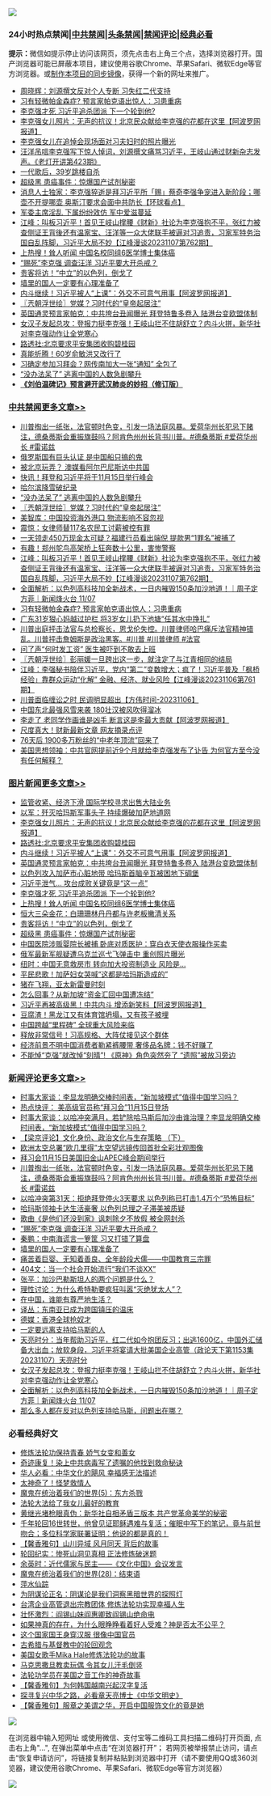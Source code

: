 ![](https://raw.githubusercontent.com/jsvpn/jsproxy/dev/64photo/fqnews-qr.jpg)

<div id="tt">
<h3>24小时热点禁闻|<a href="#%E4%B8%AD%E5%85%B1%E7%A6%81%E9%97%BB%E6%9B%B4%E5%A4%9A%E6%96%87%E7%AB%A0">中共禁闻</a>|<a href="#%E5%9B%BE%E7%89%87%E6%96%B0%E9%97%BB%E6%9B%B4%E5%A4%9A%E6%96%87%E7%AB%A0">头条禁闻</a>|<a href="#%E6%96%B0%E9%97%BB%E8%AF%84%E8%AE%BA%E6%9B%B4%E5%A4%9A%E6%96%87%E7%AB%A0">禁闻评论|<a href="#%E5%BF%85%E7%9C%8B%E7%BB%8F%E5%85%B8%E5%A5%BD%E6%96%87">经典必看</a></h3>
<div><b>提示：</b>微信如提示停止访问该网页，须先点击右上角三个点，选择浏览器打开。国产浏览器可能已屏蔽本项目，建议使用谷歌Chrome、苹果Safari、微软Edge等官方浏览器。或<a href="%E5%88%B6%E4%BD%9Cgit%E7%A6%81%E9%97%BB%E9%95%9C%E5%83%8F.md">制作本项目的同步镜像</a>，获得一个新的网址来推广。</div>
<ul>

<li><a href="/comments/20231108/1958166.md">周晓辉：刘源撰文反对个人专断 习失红二代支持</a></li>
<li><a href="/cbnews/20231107/1958080.md">习有轻微帕金森症? 预言家帕克语出惊人：习患重病</a></li>
<li><a href="/topimagenews/20231108/1958229.md">李克强才死 习近平追杀团派 下一个轮到他?</a></li>
<li><a href="/topimagenews/20231108/1958458.md">李克强女儿照片：无声的抗议！北京民众献给李克强的花都在这里【阿波罗网报道】</a></li>
<li><a href="/cnnews/20231108/1958357.md">李克强女儿在追悼会现场面对习夫妇时的照片曝光</a></li>
<li><a href="/sohnews/20231108/1958428.md">汪洋吊唁李克强写下惊人悼词，刘源撰文痛骂习近平，王岐山通过财新杂志发声。《老灯开讲第423期》</a></li>
<li><a href="/yule/20231108/1958178.md">一代歌后，39岁跳楼自杀</a></li>
<li><a href="/topimagenews/20231108/1958189.md">超级黑 患癌事件：惊爆国产试剂秘密</a></li>
<li><a href="/baitai/20231108/1958172.md">消息人士独家：李克强猝逝是拜习近平所「赐」蔡奇李强争宠进入新阶段；哪壶不开提哪壶 奥斯汀要求会面中共防长【环球看点】</a></li>
<li><a href="/cnnews/20231108/1958268.md">军委主席淫乱 下属纷纷效仿 军中爱滋蔓延</a></li>
<li><a href="/cbnews/20231108/1958240.md">江峰：叫板习近平！首见王岐山撑腰《财新》社论为李克强抱不平，张红力被查侧证王背後还有温家宝、汪洋等一众大佬联手被逼对习追责，习家军特务治国自乱阵脚，习近平大局不妙【江峰漫谈20231107第762期】</a></li>
<li><a href="/topimagenews/20231108/1958211.md">上热搜！耸人听闻 中国名校同组6医学博士集体癌</a></li>
<li><a href="/comments/20231108/1958439.md">“赐死”李克强 调查汪洋 习近平要大开杀戒？</a></li>
<li><a href="/topimagenews/20231108/1958190.md">贵客将访！“中立”的以色列，倒戈了</a></li>
<li><a href="/comments/20231108/1958395.md">墙里的国人一定要有心理准备了</a></li>
<li><a href="/topimagenews/20231108/1958441.md">内斗继续！习近平被人“上课”：外交不可意气用事【阿波罗网报道】</a></li>
<li><a href="/cbnews/20231108/1958325.md">〖兲朝浮世绘〗党媒？习时代的“皇帝起居注”</a></li>
<li><a href="/topimagenews/20231108/1958328.md">英国通灵预言家帕克：中共垮台丑闻曝光 拜登特鲁多卷入 陆港台变欧盟体制</a></li>
<li><a href="/comments/20231108/1958227.md">女汉子发起总攻：登报力挺李克强！王岐山拦不住胡舒立？内斗火拼，新华社对李克强动作让全党寒心</a></li>
<li><a href="/topimagenews/20231108/1958445.md">路透社:北京要求平安集团收购碧桂园</a></li>
<li><a href="/cnnews/20231108/1958199.md">真能折腾！60岁俞敏洪又改行了</a></li>
<li><a href="/cnnews/20231108/1958177.md">习确定参加习拜会？网传南加大一张“通知” 全包了</a></li>
<li><a href="/cbnews/20231108/1958344.md">“没办法呆了” 逃离中国的人数急剧攀升</a></li>
<li><b><a href="/comments/20200207/1272816.md" target="_blank">《刘伯温碑记》预言避开武汉肺炎的妙招（修订版）</a></b></li>
</ul>
</div>

<div class="catlist">
<h3><a href="/cbnews/" target="_blank">中共禁闻</a><span><a href="/cbnews/" target="_blank" rel="nofollow">更多文章>></a></span></h3>
<ul>
<li><a href="/comments/20231108/1958507.md" target="_blank">川普掏出一纸张，法官顿时色变，引发一场法庭风暴。爱荷华州长犯忌下赌注，德桑蒂斯会重振旗鼓吗？阿肯色州州长背书川普。#德桑蒂斯 #爱荷华州长 #雷诺兹</a></li>
<li><a href="/cbnews/20231108/1958446.md" target="_blank">俄罗斯国有巨头认证 是中国船只搞的鬼</a></li>
<li><a href="/cbnews/20231108/1958423.md" target="_blank">被北京玩弄？ 澳媒看阿尔巴尼斯访中共国</a></li>
<li><a href="/cbnews/20231108/1958368.md" target="_blank">快讯！拜登和习近平将于11月15日举行峰会</a></li>
<li><a href="/cbnews/20231108/1958367.md" target="_blank">哈尔滨降雪破纪录</a></li>
<li><a href="/cbnews/20231108/1958344.md" target="_blank">“没办法呆了” 逃离中国的人数急剧攀升</a></li>
<li><a href="/cbnews/20231108/1958325.md" target="_blank">〖兲朝浮世绘〗党媒？习时代的“皇帝起居注”</a></li>
<li><a href="/cbnews/20231108/1958286.md" target="_blank">美智库：中国投资海外港口 物流影响不容忽视</a></li>
<li><a href="/cbnews/20231108/1958285.md" target="_blank">震惊：女律师替117名农民工讨薪被控有罪</a></li>
<li><a href="/cbnews/20231108/1958284.md" target="_blank">一天领走450万现金太可疑？福建行员看出端倪 提款男“1罪名”被捕了</a></li>
<li><a href="/cbnews/20231108/1958283.md" target="_blank">有趣！郑州鸵鸟高架桥上狂奔数十公里，害惨警察</a></li>
<li><a href="/cbnews/20231108/1958240.md" target="_blank">江峰：叫板习近平！首见王岐山撑腰《财新》社论为李克强抱不平，张红力被查侧证王背後还有温家宝、汪洋等一众大佬联手被逼对习追责，习家军特务治国自乱阵脚，习近平大局不妙【江峰漫谈20231107第762期】</a></li>
<li><a href="/comments/20231108/1958213.md" target="_blank">全面解析：以色列高科技加全新战术，一日内摧毁150条加沙地道！｜周子定 方菲｜新闻烽火台 11/07</a></li>
<li><a href="/cbnews/20231107/1958080.md" target="_blank">习有轻微帕金森症? 预言家帕克语出惊人：习患重病</a></li>
<li><a href="/cbnews/20231107/1958061.md" target="_blank">广东31岁狠心妈越过护栏 将3岁女儿扔下池塘“任其水中挣扎”</a></li>
<li><a href="/comments/20231107/1958013.md" target="_blank">川普出庭抨击法官与总检察长，恩戈伦失控。川普律师哈巴痛斥法官精神错乱。川普抨击詹姆斯是政治黑客。#川普 #川普律师 #法官</a></li>
<li><a href="/cbnews/20231107/1957907.md" target="_blank">问了声“何时发工资” 医生被吓到不敢去上班</a></li>
<li><a href="/cbnews/20231107/1957854.md" target="_blank">〖兲朝浮世绘〗彭丽媛一旦跨出这一步，就注定了与江青相同的结局</a></li>
<li><a href="/cbnews/20231107/1957842.md" target="_blank">江峰：李强秘书陪伴习近平，党内“第二”变数增大；疯了！习近平普及「枫桥经验」靠群众运动“化解” 金融、经济、就业风险【江峰漫谈20231106第761期】</a></li>
<li><a href="/comments/20231107/1957822.md" target="_blank">川普面临缠讼之时 民调明显超出【方伟时间-20231106】</a></li>
<li><a href="/cbnews/20231107/1957769.md" target="_blank">中国东北最强风雪来袭 180壮汉被风吹得溜冰</a></li>
<li><a href="/cbnews/20231107/1957733.md" target="_blank">李走了 老同学作画谁是凶手 断言这是李最大贡献【阿波罗网报道】</a></li>
<li><a href="/cbnews/20231107/1957721.md" target="_blank">尺度真大！财新最新文章 网友摘录点评</a></li>
<li><a href="/cbnews/20231107/1957712.md" target="_blank">76天后 1900多万粉丝的“中老年顶流”回来了</a></li>
<li><a href="/cbnews/20231107/1957709.md" target="_blank">美国思想领袖：中共官网提前近9个月就给李克强发布了讣告 为何官方至今没有任何解释？</a></li>

</ul>
</div>
<div class="catlist">
<h3><a href="/topimagenews/" target="_blank">图片新闻</a><span><a href="/topimagenews/" target="_blank" rel="nofollow">更多文章>></a></span></h3>
<ul>
<li><a href="/topimagenews/20231108/1958559.md" target="_blank">监管收紧、经济下滑 国际学校寻求出售大陆业务</a></li>
<li><a href="/topimagenews/20231108/1958543.md" target="_blank">以军：歼灭哈玛斯军事头子 持续爆破加萨地道网</a></li>
<li><a href="/topimagenews/20231108/1958458.md" target="_blank">李克强女儿照片：无声的抗议！北京民众献给李克强的花都在这里【阿波罗网报道】</a></li>
<li><a href="/topimagenews/20231108/1958445.md" target="_blank">路透社:北京要求平安集团收购碧桂园</a></li>
<li><a href="/topimagenews/20231108/1958441.md" target="_blank">内斗继续！习近平被人“上课”：外交不可意气用事【阿波罗网报道】</a></li>
<li><a href="/topimagenews/20231108/1958328.md" target="_blank">英国通灵预言家帕克：中共垮台丑闻曝光 拜登特鲁多卷入 陆港台变欧盟体制</a></li>
<li><a href="/topimagenews/20231108/1958282.md" target="_blank">以色列攻入加萨市心脏地带 哈玛斯首脑辛瓦被困地下碉堡</a></li>
<li><a href="/topimagenews/20231108/1958242.md" target="_blank">习近平泄气… 攻台成败关键竟是“这一点”</a></li>
<li><a href="/topimagenews/20231108/1958229.md" target="_blank">李克强才死 习近平追杀团派 下一个轮到他?</a></li>
<li><a href="/topimagenews/20231108/1958211.md" target="_blank">上热搜！耸人听闻 中国名校同组6医学博士集体癌</a></li>
<li><a href="/topimagenews/20231108/1958191.md" target="_blank">恒大三朵金花：白珊珊林丹丹都与许老板撇清关系</a></li>
<li><a href="/topimagenews/20231108/1958190.md" target="_blank">贵客将访！“中立”的以色列，倒戈了</a></li>
<li><a href="/topimagenews/20231108/1958189.md" target="_blank">超级黑 患癌事件：惊爆国产试剂秘密</a></li>
<li><a href="/topimagenews/20231108/1958106.md" target="_blank">中国医院涉贩婴院长被捕 卧底对质医护：穿白衣天使衣服操作买卖</a></li>
<li><a href="/topimagenews/20231107/1958060.md" target="_blank">俄军最新军舰疑遭乌克兰巡弋飞弹击中 重创照片曝光</a></li>
<li><a href="/topimagenews/20231107/1958059.md" target="_blank">纽时：中国无意救房市 转向加大投资制造业 风险是&#8230;</a></li>
<li><a href="/topimagenews/20231107/1958031.md" target="_blank">平民悲歌！加萨妇女哭喊“这都是哈玛斯造成的”</a></li>
<li><a href="/topimagenews/20231107/1957941.md" target="_blank">猪在飞翔，亚太新雷曼时刻</a></li>
<li><a href="/topimagenews/20231107/1957940.md" target="_blank">怎么回事？从新加坡“资金汇回中国遭冻结”</a></li>
<li><a href="/topimagenews/20231107/1957883.md" target="_blank">习近平再被高级黑！中共内斗 增添新笑料【阿波罗网报道】</a></li>
<li><a href="/topimagenews/20231107/1957720.md" target="_blank">豆腐渣！黑龙江又有体育馆坍塌，又有孩子被埋</a></li>
<li><a href="/topimagenews/20231107/1957711.md" target="_blank">中国跨越“里程碑” 全球重大风险来临</a></li>
<li><a href="/topimagenews/20231107/1957710.md" target="_blank">释放非常信号！习高规格、大阵仗接见这个群体</a></li>
<li><a href="/topimagenews/20231106/1957583.md" target="_blank">经济前景不明中国消费者勒紧裤腰带 奢侈品名牌：钱不好赚了</a></li>
<li><a href="/topimagenews/20231106/1957448.md" target="_blank">不能悼“克强”就改悼“刻晴”! 《原神》角色突然夯了 “遗照”被放习旁边</a></li>

</ul>
</div>
<div class="catlist">
<h3><a href="/comments/" target="_blank">新闻评论</a><span><a href="/comments/" target="_blank" rel="nofollow">更多文章>></a></span></h3>
<ul>
<li><a href="/comments/20231108/1958566.md" target="_blank">时事大家谈：李显龙明确交棒时间表，“新加坡模式”值得中国学习吗？</a></li>
<li><a href="/comments/20231108/1958565.md" target="_blank">热点快评： 美高级官员称“拜习会”11月15日登场</a></li>
<li><a href="/comments/20231108/1958549.md" target="_blank">时事大家谈：以哈冲突满月，若铲除哈马斯后加沙由谁治理？李显龙明确交棒时间表，“新加坡模式”值得中国学习吗？</a></li>
<li><a href="/comments/20231108/1958521.md" target="_blank">【梁京评论】文化身份、政治文化与生存策略 （下）</a></li>
<li><a href="/comments/20231108/1958520.md" target="_blank">欧洲太空总署“欧几里得”太空望远镜传回首批全彩壮观图像</a></li>
<li><a href="/comments/20231108/1958519.md" target="_blank">拜习会11月15日美国旧金山APEC峰会期间举行</a></li>
<li><a href="/comments/20231108/1958507.md" target="_blank">川普掏出一纸张，法官顿时色变，引发一场法庭风暴。爱荷华州长犯忌下赌注，德桑蒂斯会重振旗鼓吗？阿肯色州州长背书川普。#德桑蒂斯 #爱荷华州长 #雷诺兹</a></li>
<li><a href="/comments/20231108/1958498.md" target="_blank">以哈冲突第31天：拒绝拜登停火3天要求 以色列称已打击1.4万个“恐怖目标”</a></li>
<li><a href="/comments/20231108/1958496.md" target="_blank">哈玛斯领袖卡达生活豪奢 以色列总理之子滞美被质疑</a></li>
<li><a href="/comments/20231108/1958440.md" target="_blank">歌曲《是他们还没到家》讽刺除夕不放假 被全网封杀</a></li>
<li><a href="/comments/20231108/1958439.md" target="_blank">“赐死”李克强 调查汪洋 习近平要大开杀戒？</a></li>
<li><a href="/comments/20231108/1958404.md" target="_blank">秦鹏：中南海谎言一箩筐 习又打错了算盘</a></li>
<li><a href="/comments/20231108/1958395.md" target="_blank">墙里的国人一定要有心理准备了</a></li>
<li><a href="/comments/20231108/1958336.md" target="_blank">痛苦着巨婴、无知着善良、全年龄段犬儒——中国教育三宗罪</a></li>
<li><a href="/comments/20231108/1958316.md" target="_blank">404文：当一个社会开始流行“我们不谈XX”</a></li>
<li><a href="/comments/20231108/1958315.md" target="_blank">张平：加沙巴勒斯坦人的两个问题是什么？</a></li>
<li><a href="/comments/20231108/1958314.md" target="_blank">理性讨论：为什么希特勒要疯狂叫嚣“灭绝犹太人”？</a></li>
<li><a href="/comments/20231108/1958313.md" target="_blank">在中国，谁能有尊严地生活？</a></li>
<li><a href="/comments/20231108/1958312.md" target="_blank">译丛：东南亚已成为跨国镇压的温床</a></li>
<li><a href="/comments/20231108/1958311.md" target="_blank">德媒：香港全球抢奴才</a></li>
<li><a href="/comments/20231108/1958310.md" target="_blank">一定要远离支持哈马斯的人</a></li>
<li><a href="/comments/20231108/1958241.md" target="_blank">天亮时分：当年帮助习近平，红二代如今抱团反习；出逃1600亿，中国外汇储备大出血；放软身段，习近平将宴请大批美国企业高管（政论天下第1153集 20231107）天亮时分</a></li>
<li><a href="/comments/20231108/1958227.md" target="_blank">女汉子发起总攻：登报力挺李克强！王岐山拦不住胡舒立？内斗火拼，新华社对李克强动作让全党寒心</a></li>
<li><a href="/comments/20231108/1958213.md" target="_blank">全面解析：以色列高科技加全新战术，一日内摧毁150条加沙地道！｜周子定 方菲｜新闻烽火台 11/07</a></li>
<li><a href="/comments/20231108/1958194.md" target="_blank">那么多人都在反对以色列支持哈马斯，问题出在哪？</a></li>

</ul>
</div>

<div class="catlist">
<h3>必看经典好文</h3>
<ul>
<li><a href="/cbnews/20210720/1590052.md" target="_blank">修炼法轮功保持青春 娇气女变和善女</a></li>
<li><a href="/topimagenews/20210131/1478453.md" target="_blank">奇迹康复！染上中共病毒写了遗嘱的他找到救命秘诀</a></li>
<li><a href="/comments/20220220/1694796.md" target="_blank">华人必看：中华文化的飓风 幸福感无法描述</a></li>
<li><a href="/ccpdope/20200907/1392129.md" target="_blank">太神奇了！怪梦救情人</a></li>
<li><a href="/topimagenews/20180524/946967.md" target="_blank">魔鬼在统治着我们的世界(5)：东方杀戮</a></li>
<li><a href="/cbnews/20200516/1329218.md" target="_blank">法轮大法给了我女儿最好的教育</a></li>
<li><a href="/lifebaike/20180921/1001174.md" target="_blank">黄继光堵枪眼真伪：新华社自相矛盾三版本 共产党革命美学的秘密</a></li>
<li><a href="/comments/20210827/1614424.md" target="_blank">千年轮回16世转世，他曾见证耶稣遇难与复活；催眠中写下的笔记，竟与前世吻合；多位科学家联署证明：他说的都是真的！</a></li>
<li><a href="/bannedvideo/20210301/1495768.md" target="_blank">【馨香雅句】山川异域 风月同天 背后的故事</a></li>
<li><a href="/tculture/xiulian/20180114/885650.md" target="_blank">轮回纪实：惨死山洞见真相 正法修炼破迷题</a></li>
<li><a href="/comments/20230502/1879311.md" target="_blank">余英时：近代儒家与民主——《文化中国》会议发言</a></li>
<li><a href="/comments/20181228/1054609.md" target="_blank">魔鬼在统治着我们的世界(28)：结束语</a></li>
<li><a href="/cbnews/20210809/1603030.md" target="_blank">萍水仙踪</a></li>
<li><a href="/comments/20201031/1423298.md" target="_blank">为阴谋论正名：阴谋论是我们洞察黑暗世界的探照灯</a></li>
<li><a href="/comments/20200528/1335859.md" target="_blank">台湾企业高管退出宗教团体 修炼法轮功实现幸福人生</a></li>
<li><a href="/cbnews/20200727/1366904.md" target="_blank">壮怀激烈：阎锡山妹阎惠卿致阎锡山绝命电</a></li>
<li><a href="/comments/20200623/1346844.md" target="_blank">如果神真的存在，为什么眼睁睁看着好人受难？神是否太不公平？</a></li>
<li><a href="/comments/20220611/1744476.md" target="_blank">这个国家国王身穿汉服 很像中国官员</a></li>
<li><a href="/comments/20220503/1727847.md" target="_blank">古希腊与基督教中的轮回观念</a></li>
<li><a href="/comments/20200114/1258532.md" target="_blank">美国女歌手Mika Hale修炼法轮功的故事</a></li>
<li><a href="/lifebaike/20180921/1001202.md" target="_blank">马克思撒旦教卖玩偶 令其女儿汗毛倒竖</a></li>
<li><a href="/comments/20200511/1326751.md" target="_blank">法轮功学员在美国之音工作的神奇故事</a></li>
<li><a href="/bannedvideo/20210301/1495767.md" target="_blank">【馨香雅句】为何韩国越南兴起汉字复活</a></li>
<li><a href="/comments/20220808/1768773.md" target="_blank">探寻复兴中华之路，必看章天亮博士《中华文明史》</a></li>
<li><a href="/bannedvideo/20201203/1441331.md" target="_blank">【馨香雅句】服章之美谓之华，开启中国服饰文化的竟是她</a></li>

</ul>
</div>

![](https://raw.githubusercontent.com/jsvpn/jsproxy/dev/64photo/fqnews-qr.jpg)

在浏览器中输入短网址 或使用微信、支付宝等二维码工具扫描二维码打开页面, 点击右上角"...", 在弹出菜单中点击“在浏览器打开”； 若网页被举报禁止访问，请点击“恢复申请访问”，将链接复制并粘贴到浏览器中打开（请不要使用QQ或360浏览器，建议使用谷歌Chrome、苹果Safari、微软Edge等官方浏览器）

![](https://raw.githubusercontent.com/jsvpn/jsproxy/dev/64photo/wx.jpg)